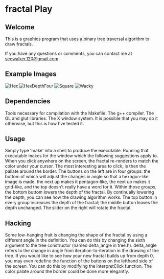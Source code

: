 fractal Play
===========

## Welcome
   This is a graphics program that uses a binary tree traversal algorithm to
draw fractals. 

   If you have any questions or comments, you can contact me at seewalker.120@gmail.com.

## Example Images
![Hex](https://raw.github.com/seewalker/fractalPlay/master/images/Hex.png)
![HexDepthFour](https://raw.github.com/seewalker/fractalPlay/master/images/Hex_Depth_Four.png)
![Square](https://raw.github.com/seewalker/fractalPlay/master/images/Square.png)
![Wacky](https://raw.github.com/seewalker/fractalPlay/master/images/Wacky.png)

## Dependencies
Tools necessary for compilation with the Makefile:
   The g++ compiler.
   The GL and glut libraries.
   The X window system. 
It is possible that you may do it otherwise, but this is how I've tested it.

## Usage
   Simply type 'make' into a shell to produce the executable. Running that 
executable makes for the window which the following suggestions apply to.
   When you click anywhere on the screen, the fractal re-renders to match the 
color under your cursor. The most interesting area to click, is then the pallate
around the border. The buttons on the left are in four groups: the bottom of
which will adjust the changes in angle so that a hexagon-like image is made, the
next up makes it pentagon-like, the next up makes it grid-like, and the top 
doesn't really have a word for it. Within those groups, the bottom buttom
lowers the depth of the fractal. By continually lowering the depth, you can
see how the drawing algorithm works. The top button in every group increases
the depth of the fractal; the middle button leaves the depth unchanged. 
   The slider on the right will rotate the fractal. 

## Hacking
   Some low-hanging fruit is changing the shape of the fractal by using a 
different angle in the definition. You can do this by changing the sixth 
argument to the tree constructor (named delta_angle in tree.h). delta_angle 
refers to the change in angle from iteration-to-iteration in the drawing of the
tree. If you would like to see how your new fractal builds up from depth 0, you
may even redefine the function of the buttons on the lefthand side of the 
screen. You can do this by modifying the interpretClick function.
    The color palate around the border could be done more elegantly.
